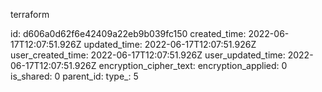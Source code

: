 terraform

id: d606a0d62f6e42409a22eb9b039fc150
created_time: 2022-06-17T12:07:51.926Z
updated_time: 2022-06-17T12:07:51.926Z
user_created_time: 2022-06-17T12:07:51.926Z
user_updated_time: 2022-06-17T12:07:51.926Z
encryption_cipher_text: 
encryption_applied: 0
is_shared: 0
parent_id: 
type_: 5